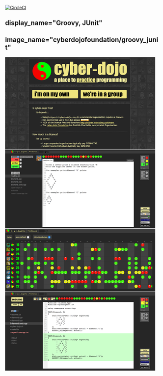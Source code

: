 
[![CircleCI](https://circleci.com/gh/cyber-dojo-languages/groovy-junit.svg?style=svg)](https://circleci.com/gh/cyber-dojo-languages/groovyjunit)

## display_name="Groovy, JUnit"
## image_name="cyberdojofoundation/groovy_junit"

![cyber-dojo.org home page](https://github.com/cyber-dojo/cyber-dojo/blob/master/shared/home_page_snapshot.png)
